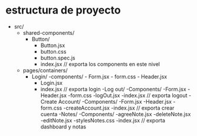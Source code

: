 
# estructura de proyecto

- src/
    - shared-components/
        - Button/
            - Button.jsx
            - button.css
            - button.spec.js
            - index.jsx // exporta los components en este nivel
    - pages/containers/
        - Login/
            -components/
                - Form.jsx
                - form.css
                - Header.jsx
            - Login.jsx
            - index.jsx // exporta login 
        -Log out/
             -Components/ 
              -Form.jsx
              -Header.jsx
              -form.css
          -logOut.jsx
          -index.jsx // exporta logout
        -Create Account/
             -Components/ 
              -Form.jsx
              -Header.jsx
              -form.css
          -createAccount.jsx
          -index.jsx // exporta crear cuenta
          -Notes/
             -Components/ 
              -agreeNote.jsx
              -deleteNote.jsx
              -editNote.jsx
              -stylesNotes.css
          -index.jsx  // exporta dashboard y notas
          


